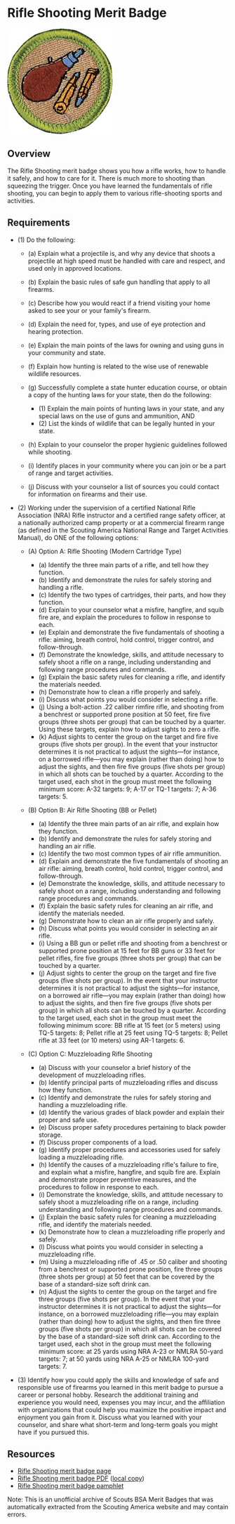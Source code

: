 

# Rifle Shooting Merit Badge

![Rifle Shooting Merit Badge](images/rifle-shooting-merit-badge.jpg)

## Overview



The Rifle Shooting merit badge shows you how a rifle works, how to handle it safely, and how to care for it. There is much more to shooting than squeezing the trigger. Once you have learned the fundamentals of rifle shooting, you can begin to apply them to various rifle-shooting sports and activities.

## Requirements

* (1) Do the following:
    * (a) Explain what a projectile is, and why any device that shoots a projectile at high speed must be handled with care and respect, and used only in approved locations.
    * (b) Explain the basic rules of safe gun handling that apply to all firearms.
    * (c) Describe how you would react if a friend visiting your home asked to see your or your family's firearm.
    * (d) Explain the need for, types, and use of eye protection and hearing protection.
    * (e) Explain the main points of the laws for owning and using guns in your community and state.
    * (f) Explain how hunting is related to the wise use of renewable wildlife resources.
    * (g) Successfully complete a state hunter education course, or obtain a copy of the hunting laws for your state, then do the following:
        * (1) Explain the main points of hunting laws in your state, and any special laws on the use of guns and ammunition, AND
        * (2) List the kinds of wildlife that can be legally hunted in your state.


    * (h) Explain to your counselor the proper hygienic guidelines followed while shooting.
    * (i) Identify places in your community where you can join or be a part of range and target activities.
    * (j) Discuss with your counselor a list of sources you could contact for information on firearms and their use.


* (2) Working under the supervision of a certified National Rifle Association (NRA) Rifle instructor and a certified range safety officer, at a nationally authorized camp property or at a commercial firearm range (as defined in the Scouting America National Range and Target Activities Manual), do ONE of the following options:
    * (A) Option A: Rifle Shooting (Modern Cartridge Type)
        * (a) Identify the three main parts of a rifle, and tell how they function.
        * (b) Identify and demonstrate the rules for safely storing and handling a rifle.
        * (c) Identify the two types of cartridges, their parts, and how they function.
        * (d) Explain to your counselor what a misfire, hangfire, and squib fire are, and explain the procedures to follow in response to each.
        * (e) Explain and demonstrate the five fundamentals of shooting a rifle: aiming, breath control, hold control, trigger control, and follow-through.
        * (f) Demonstrate the knowledge, skills, and attitude necessary to safely shoot a rifle on a range, including understanding and following range procedures and commands.
        * (g) Explain the basic safety rules for cleaning a rifle, and identify the materials needed.
        * (h) Demonstrate how to clean a rifle properly and safely.
        * (i) Discuss what points you would consider in selecting a rifle.
        * (j) Using a bolt-action .22 caliber rimfire rifle, and shooting from a benchrest or supported prone position at 50 feet, fire five groups (three shots per group) that can be touched by a quarter. Using these targets, explain how to adjust sights to zero a rifle.
        * (k) Adjust sights to center the group on the target and fire five groups (five shots per group). In the event that your instructor determines it is not practical to adjust the sights—for instance, on a borrowed rifle—you may explain (rather than doing) how to adjust the sights, and then fire five groups (five shots per group) in which all shots can be touched by a quarter. According to the target used, each shot in the group must meet the following minimum score: A-32 targets: 9; A-17 or TQ-1 targets: 7; A-36 targets: 5.


    * (B) Option B: Air Rifle Shooting (BB or Pellet)
        * (a) Identify the three main parts of an air rifle, and explain how they function.
        * (b) Identify and demonstrate the rules for safely storing and handling an air rifle.
        * (c) Identify the two most common types of air rifle ammunition.
        * (d) Explain and demonstrate the five fundamentals of shooting an air rifle: aiming, breath control, hold control, trigger control, and follow-through.
        * (e) Demonstrate the knowledge, skills, and attitude necessary to safely shoot on a range, including understanding and following range procedures and commands.
        * (f) Explain the basic safety rules for cleaning an air rifle, and identify the materials needed.
        * (g) Demonstrate how to clean an air rifle properly and safely.
        * (h) Discuss what points you would consider in selecting an air rifle.
        * (i) Using a BB gun or pellet rifle and shooting from a benchrest or supported prone position at 15 feet for BB guns or 33 feet for pellet rifles, fire five groups (three shots per group) that can be touched by a quarter.
        * (j) Adjust sights to center the group on the target and fire five groups (five shots per group). In the event that your instructor determines it is not practical to adjust the sights—for instance, on a borrowed air rifle—you may explain (rather than doing) how to adjust the sights, and then fire five groups (five shots per group) in which all shots can be touched by a quarter. According to the target used, each shot in the group must meet the following minimum score: BB rifle at 15 feet (or 5 meters) using TQ-5 targets: 8; Pellet rifle at 25 feet using TQ-5 targets: 8; Pellet rifle at 33 feet (or 10 meters) using AR-1 targets: 6.


    * (C) Option C: Muzzleloading Rifle Shooting
        * (a) Discuss with your counselor a brief history of the development of muzzleloading rifles.
        * (b) Identify principal parts of muzzleloading rifles and discuss how they function.
        * (c) Identify and demonstrate the rules for safely storing and handling a muzzleloading rifle.
        * (d) Identify the various grades of black powder and explain their proper and safe use.
        * (e) Discuss proper safety procedures pertaining to black powder storage.
        * (f) Discuss proper components of a load.
        * (g) Identify proper procedures and accessories used for safely loading a muzzleloading rifle.
        * (h) Identify the causes of a muzzleloading rifle's failure to fire, and explain what a misfire, hangfire, and squib fire are. Explain and demonstrate proper preventive measures, and the procedures to follow in response to each.
        * (i) Demonstrate the knowledge, skills, and attitude necessary to safely shoot a muzzleloading rifle on a range, including understanding and following range procedures and commands.
        * (j) Explain the basic safety rules for cleaning a muzzleloading rifle, and identify the materials needed.
        * (k) Demonstrate how to clean a muzzleloading rifle properly and safely.
        * (l) Discuss what points you would consider in selecting a muzzleloading rifle.
        * (m) Using a muzzleloading rifle of .45 or .50 caliber and shooting from a benchrest or supported prone position, fire three groups (three shots per group) at 50 feet that can be covered by the base of a standard-size soft drink can.
        * (n) Adjust the sights to center the group on the target and fire three groups (five shots per group). In the event that your instructor determines it is not practical to adjust the sights—for instance, on a borrowed muzzleloading rifle—you may explain (rather than doing) how to adjust the sights, and then fire three groups (five shots per group) in which all shots can be covered by the base of a standard-size soft drink can. According to the target used, each shot in the group must meet the following minimum score: at 25 yards using NRA A-23 or NMLRA 50-yard targets: 7; at 50 yards using NRA A-25 or NMLRA 100-yard targets: 7.




* (3) Identify how you could apply the skills and knowledge of safe and responsible use of firearms you learned in this merit badge to pursue a career or personal hobby.  Research the additional training and experience you would need, expenses you may incur, and the affiliation with organizations that could help you maximize the positive impact and enjoyment you gain from it.  Discuss what you learned with your counselor, and share what short-term and long-term goals you might have if you pursued this.


## Resources

- [Rifle Shooting merit badge page](https://www.scouting.org/merit-badges/rifle-shooting/)
- [Rifle Shooting merit badge PDF](https://filestore.scouting.org/filestore/Merit_Badge_ReqandRes/Pamphlets/Rifle%20Shooting_2025.pdf) ([local copy](files/rifle-shooting-merit-badge.pdf))
- [Rifle Shooting merit badge pamphlet](https://www.scoutshop.org/bsa-rifle-shooting-merit-badge-pamphlet-661776.html)

Note: This is an unofficial archive of Scouts BSA Merit Badges that was automatically extracted from the Scouting America website and may contain errors.